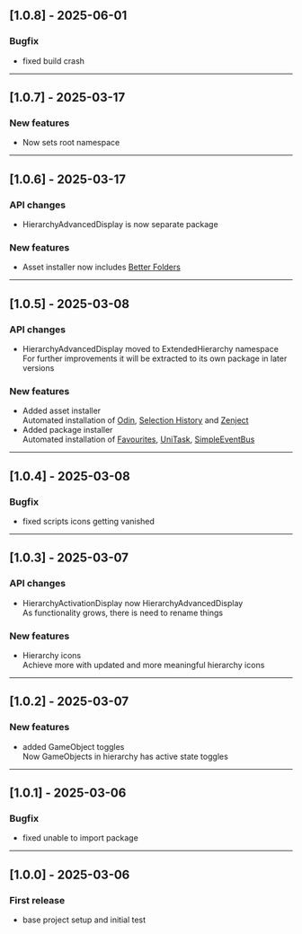 ## [1.0.8] - 2025-06-01
### Bugfix
- fixed build crash
---
## [1.0.7] - 2025-03-17
### New features
- Now sets root namespace
---
## [1.0.6] - 2025-03-17
### API changes
- HierarchyAdvancedDisplay is now separate package
### New features
- Asset installer now includes [Better Folders](https://assetstore.unity.com/packages/tools/gui/better-folders-311261) 
---
## [1.0.5] - 2025-03-08
### API changes
- HierarchyAdvancedDisplay moved to ExtendedHierarchy namespace<br>
  For further improvements it will be extracted to its own package in later versions
### New features
- Added asset installer<br>
  Automated installation of [Odin](https://odininspector.com/), [Selection History](https://assetstore.unity.com/packages/tools/utilities/selection-history-184204) and [Zenject](https://assetstore.unity.com/packages/tools/utilities/extenject-dependency-injection-ioc-157735)<br>
- Added package installer<br>
  Automated installation of [Favourites](https://github.com/DaniilCoolUkraine/Favourites), [UniTask](https://github.com/Cysharp/UniTask), [SimpleEventBus](https://github.com/DaniilCoolUkraine/SimpleEventBus)
---
## [1.0.4] - 2025-03-08
### Bugfix
- fixed scripts icons getting vanished
---
## [1.0.3] - 2025-03-07
### API changes
- HierarchyActivationDisplay now HierarchyAdvancedDisplay<br>
  As functionality grows, there is need to rename things
### New features
- Hierarchy icons<br>
  Achieve more with updated and more meaningful hierarchy icons
---
## [1.0.2] - 2025-03-07
### New features
- added GameObject toggles<br>
  Now GameObjects in hierarchy has active state toggles
---
## [1.0.1] - 2025-03-06
### Bugfix
- fixed unable to import package
---
## [1.0.0] - 2025-03-06
### First release
- base project setup and initial test